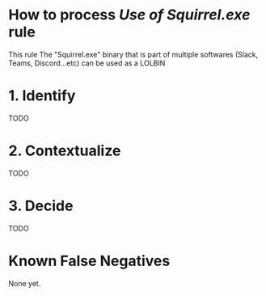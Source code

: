 # How to process *Use of Squirrel.exe* rule
This rule The "Squirrel.exe" binary that is part of multiple softwares (Slack, Teams, Discord...etc) can be used as a LOLBIN

# 1. Identify
TODO

# 2. Contextualize
TODO

# 3. Decide
TODO

# Known False Negatives
None yet.
